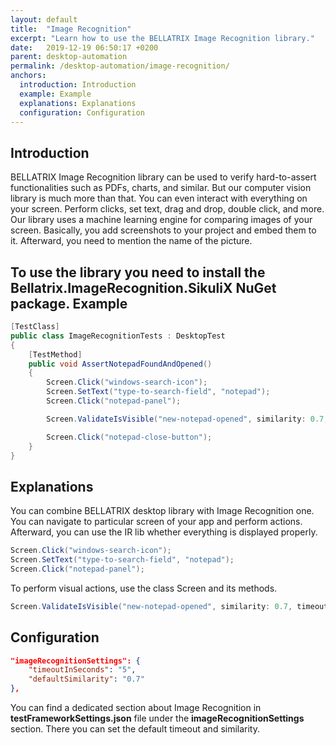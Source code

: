 ```yaml
---
layout: default
title:  "Image Recognition"
excerpt: "Learn how to use the BELLATRIX Image Recognition library."
date:   2019-12-19 06:50:17 +0200
parent: desktop-automation
permalink: /desktop-automation/image-recognition/
anchors:
  introduction: Introduction
  example: Example
  explanations: Explanations
  configuration: Configuration
---
```

Introduction
-------
BELLATRIX Image Recognition library can be used to verify hard-to-assert functionalities such as PDFs, charts, and similar. But our computer vision library is much more than that. You can even interact with everything on your screen. Perform clicks, set text, drag and drop, double click, and more. Our library uses a machine learning engine for comparing images of your screen. Basically, you add screenshots to your project and embed them to it. Afterward, you need to mention the name of the picture.

To use the library you need to install the **Bellatrix.ImageRecognition.SikuliX** NuGet package.
Example
-------
```csharp
[TestClass]
public class ImageRecognitionTests : DesktopTest
{
    [TestMethod]
    public void AssertNotepadFoundAndOpened()
    {
        Screen.Click("windows-search-icon");
        Screen.SetText("type-to-search-field", "notepad");
        Screen.Click("notepad-panel");

        Screen.ValidateIsVisible("new-notepad-opened", similarity: 0.7, timeoutInSeconds: 30);

        Screen.Click("notepad-close-button");
    }
}
```
Explanations
------------
You can combine BELLATRIX desktop library with Image Recognition one. You can navigate to particular screen of your app and perform actions. Afterward, you can use the IR lib whether everything is displayed properly.
```csharp
Screen.Click("windows-search-icon");
Screen.SetText("type-to-search-field", "notepad");
Screen.Click("notepad-panel");
```
To perform visual actions, use the class Screen and its methods.
```csharp
Screen.ValidateIsVisible("new-notepad-opened", similarity: 0.7, timeoutInSeconds: 30);
```
Configuration
-------------
```json
"imageRecognitionSettings": {
    "timeoutInSeconds": "5",
    "defaultSimilarity": "0.7"
},
```
You can find a dedicated section about Image Recognition in **testFrameworkSettings.json** file under the **imageRecognitionSettings** section. There you can set the default timeout and similarity.